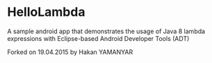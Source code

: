 # HelloLambda
A sample android app that demonstrates the usage of Java 8 lambda expressions 
with Eclipse-based Android Developer Tools (ADT)

Forked on 19.04.2015 by Hakan YAMANYAR
